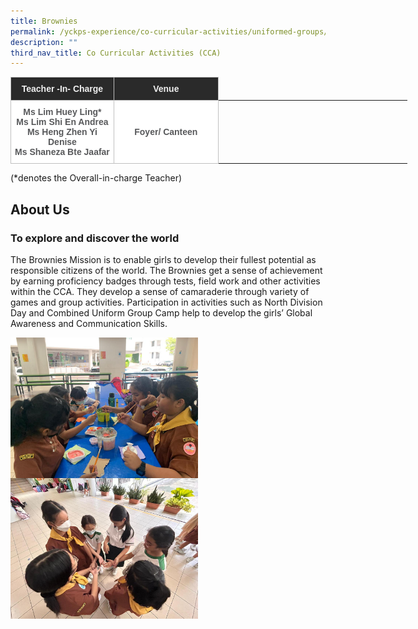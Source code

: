 ```yaml
---
title: Brownies
permalink: /yckps-experience/co-curricular-activities/uniformed-groups/brownies/
description: ""
third_nav_title: Co Curricular Activities (CCA)
---
```

<style type="text/css">
.tg  {border-collapse:collapse;border-spacing:0;}
.tg td{border-color:black;border-style:solid;border-width:1px;font-family:Arial, sans-serif;font-size:14px;
  overflow:hidden;padding:10px 5px;word-break:normal;}
.tg th{border-color:black;border-style:solid;border-width:1px;font-family:Arial, sans-serif;font-size:14px;
  font-weight:normal;overflow:hidden;padding:10px 5px;word-break:normal;}
.tg .tg-12c9{background-color:#FFF;border-color:#c0c0c0;color:#58595B;font-weight:bold;text-align:center;vertical-align:top}
.tg .tg-qira{background-color:#FFF;border-color:#c0c0c0;color:#58595B;text-align:center;vertical-align:middle}
.tg .tg-lh01{background-color:#2A2A2A;border-color:#c0c0c0;color:#EEE;font-weight:bold;text-align:center;vertical-align:top}
.tg .tg-1hqx{background-color:#FFF;border-color:#c0c0c0;color:#58595B;font-weight:bold;text-align:center;vertical-align:middle}
</style>
<table class="tg" style="undefined;table-layout: fixed; width: 635px">
<colgroup>
<col style="width: 165.003906px">
<col style="width: 167.003906px">
<col style="width: 134.003906px">
<col style="width: 169.003906px">
</colgroup>
<thead>
  <tr>
    <th class="tg-lh01">Teacher -In- Charge </th>
    <th class="tg-lh01">Venue </th>
   </tr>
</thead>
<tbody>
  <tr>
    <td class="tg-12c9">Ms Lim Huey Ling*<br>
Ms Lim Shi En Andrea<br>
Ms Heng Zhen Yi Denise<br>
Ms Shaneza Bte Jaafar

 </td>
    <td class="tg-1hqx">Foyer/ Canteen </td>
    </tr>
</tbody>
</table>

(\*denotes the Overall-in-charge Teacher)&nbsp;  

About Us
-----

### **To explore and discover the world** 

The Brownies Mission is to enable girls to develop their fullest potential as responsible citizens of the world. The Brownies get a sense of achievement by earning proficiency badges through tests, field work and other activities within the CCA. They develop a sense of camaraderie through variety of games and group activities. Participation in activities such as North Division Day and Combined Uniform Group Camp help to develop the girls’ Global Awareness and Communication Skills.

<img src="/images/2023/CCA/brownies1%20-%20lovino%20villasin%20cruz.JPG" style="width:300px;height:auto;" align="center"><br>
<img src="/images/2023/CCA/brownies2%20-%20lovino%20villasin%20cruz.JPG" style="width:300px;height:auto;" align="center">